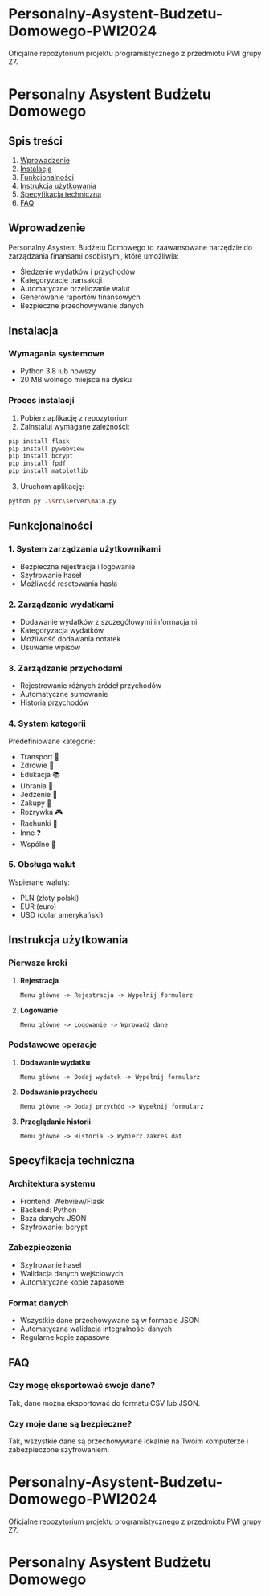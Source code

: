 # Personalny-Asystent-Budzetu-Domowego-PWI2024

Oficjalne repozytorium projektu programistycznego z przedmiotu PWI grupy Z7.

# Personalny Asystent Budżetu Domowego

## Spis treści

1. [Wprowadzenie](#wprowadzenie)
2. [Instalacja](#instalacja)
3. [Funkcjonalności](#funkcjonalności)
4. [Instrukcja użytkowania](#instrukcja-użytkowania)
5. [Specyfikacja techniczna](#specyfikacja-techniczna)
6. [FAQ](#faq)

## Wprowadzenie

Personalny Asystent Budżetu Domowego to zaawansowane narzędzie do zarządzania finansami osobistymi, które umożliwia:

- Śledzenie wydatków i przychodów
- Kategoryzację transakcji
- Automatyczne przeliczanie walut
- Generowanie raportów finansowych
- Bezpieczne przechowywanie danych

## Instalacja

### Wymagania systemowe

- Python 3.8 lub nowszy
- 20 MB wolnego miejsca na dysku

### Proces instalacji

1. Pobierz aplikację z repozytorium
2. Zainstaluj wymagane zależności:

```bash
pip install flask
pip install pywebview
pip install bcrypt
pip install fpdf
pip install matplotlib
```

3. Uruchom aplikację:

```bash
python py .\src\server\main.py
```

## Funkcjonalności

### 1. System zarządzania użytkownikami

- Bezpieczna rejestracja i logowanie
- Szyfrowanie haseł
- Możliwość resetowania hasła

### 2. Zarządzanie wydatkami

- Dodawanie wydatków z szczegółowymi informacjami
- Kategoryzacja wydatków
- Możliwość dodawania notatek
- Usuwanie wpisów

### 3. Zarządzanie przychodami

- Rejestrowanie różnych źródeł przychodów
- Automatyczne sumowanie
- Historia przychodów

### 4. System kategorii

Predefiniowane kategorie:

- Transport 🚗
- Zdrowie 🏥
- Edukacja 📚
- Ubrania 👔
- Jedzenie 🍎
- Zakupy 🛒
- Rozrywka 🎮
- Rachunki 📄
- Inne ❓
- Wspólne 👥

### 5. Obsługa walut

Wspierane waluty:

- PLN (złoty polski)
- EUR (euro)
- USD (dolar amerykański)

## Instrukcja użytkowania

### Pierwsze kroki

1. **Rejestracja**

   ```
   Menu główne -> Rejestracja -> Wypełnij formularz
   ```

2. **Logowanie**
   ```
   Menu główne -> Logowanie -> Wprowadź dane
   ```

### Podstawowe operacje

1. **Dodawanie wydatku**

   ```
   Menu główne -> Dodaj wydatek -> Wypełnij formularz
   ```

2. **Dodawanie przychodu**

   ```
   Menu główne -> Dodaj przychód -> Wypełnij formularz
   ```

3. **Przeglądanie historii**
   ```
   Menu główne -> Historia -> Wybierz zakres dat
   ```

## Specyfikacja techniczna

### Architektura systemu

- Frontend: Webview/Flask
- Backend: Python
- Baza danych: JSON
- Szyfrowanie: bcrypt

### Zabezpieczenia

- Szyfrowanie haseł
- Walidacja danych wejściowych
- Automatyczne kopie zapasowe

### Format danych

- Wszystkie dane przechowywane są w formacie JSON
- Automatyczna walidacja integralności danych
- Regularne kopie zapasowe

## FAQ

### Czy mogę eksportować swoje dane?

Tak, dane można eksportować do formatu CSV lub JSON.

### Czy moje dane są bezpieczne?

Tak, wszystkie dane są przechowywane lokalnie na Twoim komputerze i zabezpieczone szyfrowaniem.

# Personalny-Asystent-Budzetu-Domowego-PWI2024

Oficjalne repozytorium projektu programistycznego z przedmiotu PWI grupy Z7.

# Personalny Asystent Budżetu Domowego
